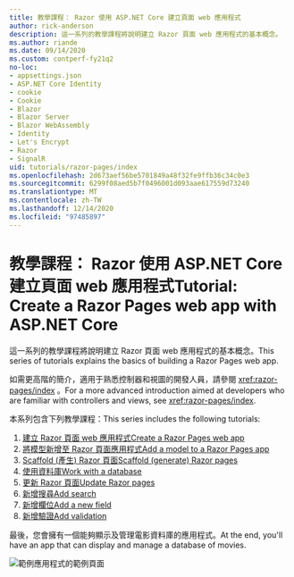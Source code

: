 ```yaml
---
title: 教學課程： Razor 使用 ASP.NET Core 建立頁面 web 應用程式
author: rick-anderson
description: 這一系列的教學課程將說明建立 Razor 頁面 web 應用程式的基本概念。
ms.author: riande
ms.date: 09/14/2020
ms.custom: contperf-fy21q2
no-loc:
- appsettings.json
- ASP.NET Core Identity
- cookie
- Cookie
- Blazor
- Blazor Server
- Blazor WebAssembly
- Identity
- Let's Encrypt
- Razor
- SignalR
uid: tutorials/razor-pages/index
ms.openlocfilehash: 2d673aef56be5701849a48f32fe9ffb36c34c0e3
ms.sourcegitcommit: 6299f08aed5b7f0496001d093aae617559d73240
ms.translationtype: MT
ms.contentlocale: zh-TW
ms.lasthandoff: 12/14/2020
ms.locfileid: "97485897"
---
```

# <a name="tutorial-create-a-no-locrazor-pages-web-app-with-aspnet-core"></a><span data-ttu-id="14e73-103">教學課程： Razor 使用 ASP.NET Core 建立頁面 web 應用程式</span><span class="sxs-lookup"><span data-stu-id="14e73-103">Tutorial: Create a Razor Pages web app with ASP.NET Core</span></span>

<span data-ttu-id="14e73-104">這一系列的教學課程將說明建立 Razor 頁面 web 應用程式的基本概念。</span><span class="sxs-lookup"><span data-stu-id="14e73-104">This series of tutorials explains the basics of building a Razor Pages web app.</span></span> 

<span data-ttu-id="14e73-105">如需更高階的簡介，適用于熟悉控制器和視圖的開發人員，請參閱 <xref:razor-pages/index> 。</span><span class="sxs-lookup"><span data-stu-id="14e73-105">For a more advanced introduction aimed at developers who are familiar with controllers and views, see <xref:razor-pages/index>.</span></span>

<span data-ttu-id="14e73-106">本系列包含下列教學課程：</span><span class="sxs-lookup"><span data-stu-id="14e73-106">This series includes the following tutorials:</span></span>

1. [<span data-ttu-id="14e73-107">建立 Razor 頁面 web 應用程式</span><span class="sxs-lookup"><span data-stu-id="14e73-107">Create a Razor Pages web app</span></span>](xref:tutorials/razor-pages/razor-pages-start)
1. [<span data-ttu-id="14e73-108">將模型新增至 Razor 頁面應用程式</span><span class="sxs-lookup"><span data-stu-id="14e73-108">Add a model to a Razor Pages app</span></span>](xref:tutorials/razor-pages/model)
1. [<span data-ttu-id="14e73-109">Scaffold (產生) Razor 頁面</span><span class="sxs-lookup"><span data-stu-id="14e73-109">Scaffold (generate) Razor pages</span></span>](xref:tutorials/razor-pages/page)
1. [<span data-ttu-id="14e73-110">使用資料庫</span><span class="sxs-lookup"><span data-stu-id="14e73-110">Work with a database</span></span>](xref:tutorials/razor-pages/sql)
1. [<span data-ttu-id="14e73-111">更新 Razor 頁面</span><span class="sxs-lookup"><span data-stu-id="14e73-111">Update Razor pages</span></span>](xref:tutorials/razor-pages/da1)
1. [<span data-ttu-id="14e73-112">新增搜尋</span><span class="sxs-lookup"><span data-stu-id="14e73-112">Add search</span></span>](xref:tutorials/razor-pages/search)
1. [<span data-ttu-id="14e73-113">新增欄位</span><span class="sxs-lookup"><span data-stu-id="14e73-113">Add a new field</span></span>](xref:tutorials/razor-pages/new-field)
1. [<span data-ttu-id="14e73-114">新增驗證</span><span class="sxs-lookup"><span data-stu-id="14e73-114">Add validation</span></span>](xref:tutorials/razor-pages/validation)

<span data-ttu-id="14e73-115">最後，您會擁有一個能夠顯示及管理電影資料庫的應用程式。</span><span class="sxs-lookup"><span data-stu-id="14e73-115">At the end, you'll have an app that can display and manage a database of movies.</span></span>

![範例應用程式的範例頁面](index/_static/sample-page.png)

